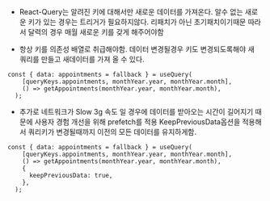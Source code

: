 - React-Query는 알려진 키에 대해서만 새로운 데이터를 가져온다. 알수 없는 새로운 키가 있는 경우는 트리거가 필요하지않다. 리패치가 아닌 초기패치이기때문 따라서 달력의 경우 매월 새로운 키를 갖게 해주어야함

- 항상 키를 의존성 배열로 취급해야함. 데이터 변경될경우 키도 변경되도록해야 새 쿼리를 만들고 새데이터를 가져 올 수 있다.

```
const { data: appointments = fallback } = useQuery(
    [queryKeys.appointments, monthYear.year, monthYear.month],
    () => getAppointments(monthYear.year, monthYear.month),
  );
```

- 추가로 네트워크가 Slow 3g 속도 일 경우에 데이터를 받아오는 시간이 길어지기 때문에 사용자 경험 개선을 위해 prefetch를 적용 KeepPreviousData옵션을 적용해서 쿼리키가 변경될때까지 이전의 모든 데이터를 유지하게함.

```
const { data: appointments = fallback } = useQuery(
    [queryKeys.appointments, monthYear.year, monthYear.month],
    () => getAppointments(monthYear.year, monthYear.month),
    {
      keepPreviousData: true,
    },
  );
```
